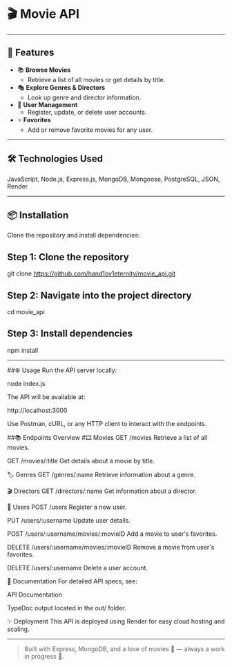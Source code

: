 # 🎬 Movie API

---

## 🚀 Features

- 📚 **Browse Movies**
  - Retrieve a list of all movies or get details by title.
- 🎭 **Explore Genres & Directors**
  - Look up genre and director information.
- 👤 **User Management**
  - Register, update, or delete user accounts.
- ⭐ **Favorites**
  - Add or remove favorite movies for any user.

---

## 🛠️ Technologies Used

JavaScript,
Node.js,
Express.js,
MongoDB,
Mongoose,
PostgreSQL,
JSON,
Render

---

## 📦 Installation

Clone the repository and install dependencies:


## Step 1: Clone the repository

git clone https://github.com/hand1ov1eternity/movie_api.git 

## Step 2: Navigate into the project directory
cd movie_api

## Step 3: Install dependencies
npm install

---

##⚙️ Usage
Run the API server locally:

node index.js

The API will be available at:

http://localhost:3000

Use Postman, cURL, or any HTTP client to interact with the endpoints.

##📚 Endpoints Overview
#🎞️ Movies
GET /movies
Retrieve a list of all movies.

GET /movies/:title
Get details about a movie by title.

🏷️ Genres
GET /genres/:name
Retrieve information about a genre.

🎬 Directors
GET /directors/:name
Get information about a director.

👥 Users
POST /users
Register a new user.

PUT /users/:username
Update user details.

POST /users/:username/movies/:movieID
Add a movie to user's favorites.

DELETE /users/:username/movies/:movieID
Remove a movie from user's favorites.

DELETE /users/:username
Delete a user account.

📖 Documentation
For detailed API specs, see:

API Documentation

TypeDoc output located in the out/ folder.



✨ Deployment
This API is deployed using Render for easy cloud hosting and scaling.

---

> Built with Express, MongoDB, and a love of movies 🍿 — always a work in progress 🚧.
